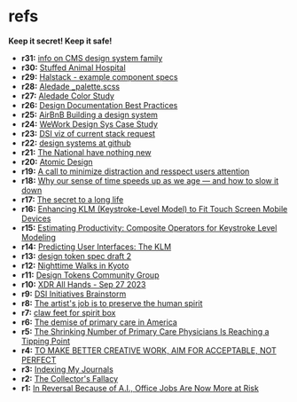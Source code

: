 # refs

**Keep it secret! Keep it safe!**

- **r31:** [info on CMS design system family](https://design.cms.gov/getting-started/child-design-systems/?theme=core)
- **r30:** [Stuffed Animal Hospital](https://realmsofgold.com/)
- **r29:** [Halstack - example component specs](https://developer.dxc.com/halstack/10/overview/introduction/)
- **r28:** [Aledade _palette.scss](https://gitlab.aledade.com/aledade/outreach/-/blob/main/aledade/static/css/variables/_palette.scss)
- **r27:** [Aledade Color Study](https://www.figma.com/file/8qaDV4bSCYtuLicm4lSFUg/Dev-handoff---CACP?type=design&node-id=537-4186&mode=design&t=tNla1NwUcLveHoL6-0)
- **r26:** [Design Documentation Best Practices](https://medium.com/design-bridges/design-docs-6bb34589f7a9)
- **r25:** [AirBnB Building a design system](https://airbnb.design/building-a-visual-language/)
- **r24:** [WeWork Design Sys Case Study](https://medium.com/owl-studios/plasma-design-system-4d63fb6c1afc)
- **r23:** [DSI viz of current stack request](https://aledade.slack.com/archives/D03MHF27E1G/p1697815945800359)
- **r22:** [design systems at github](https://medium.com/@broccolini/design-systems-at-github-c8e5378d2542)
- **r21:** [The National have nothing new](https://www.npr.org/2023/10/14/1205518291/getting-older-with-or-without-the-national)
- **r20:** [Atomic Design](https://atomicdesign.bradfrost.com/)
- **r19:** [A call to minimize distraction and resspect users attention](http://minimizedistraction.com/)
- **r18:** [Why our sense of time speeds up as we age — and how to slow it down](https://www.nbcnews.com/better/health/why-our-sense-time-speeds-we-age-how-slow-it-ncna936351)
- **r17:** [The secret to a long life](https://radiolab.org/podcast/secret-long-life)
- **r16:** [Enhancing KLM (Keystroke-Level Model) to Fit Touch Screen Mobile Devices ](https://strathprints.strath.ac.uk/49816/1/Karim_MHCI_Final_Camera_Ready.pdf)
- **r15:** [Estimating Productivity: Composite Operators for Keystroke Level Modeling](https://citeseerx.ist.psu.edu/viewdoc/download?doi=10.1.1.365.50&rep=rep1&type=pdf)
- **r14:** [Predicting User Interfaces: The KLM](https://medium.com/user-experience-design-1/predicting-user-interfaces-the-klm-d25bb3a2f2d5)
- **r13:** [design token spec draft 2](https://second-editors-draft.tr.designtokens.org/format/)
- **r12:** [Nighttime Walks in Kyoto](https://andrewlavers.substack.com/p/nighttime-walks-in-kyoto-dissect)
- **r11:** [Design Tokens Community Group](https://github.com/design-tokens/community-group)
- **r10:** [XDR All Hands - Sep 27 2023](https://docs.google.com/presentation/d/15J5rbgqAZIvOsuenlL1yIM1Fu2ciubXEqnpz2dBanYQ/edit#slide=id.p)
- **r9:** [DSI Initiatives Brainstorm](https://miro.com/app/board/uXjVMhfZRwA=/)
- **r8:** [The artist's job is to preserve the human spirit](https://www.youtube.com/watch?v=XrgUKL1wDPw)
- **r7:** [claw feet for spirit box](https://www.amazon.com/Tulead-Furniture-Unfinished-Wardrobe-Bookcase/dp/B08XX72G9W/ref=sr_1_13?crid=3DF7F7MAMHNOZ&keywords=claw%2Bfeet%2Bfor%2Bfurniture%2Bghost&qid=1695754869&sprefix=claw%2Bfeet%2Bfor%2Bfurniture%2Bghost%2Caps%2C109&sr=8-13&th=1)
- **r6:** [The demise of primary care in America](https://www.kevinmd.com/2022/12/the-demise-of-primary-care-in-america.html)
- **r5:** [The Shrinking Number of Primary Care Physicians Is Reaching a Tipping Point](https://kffhealthnews.org/news/article/lack-of-primary-care-tipping-point/)
- **r4:** [TO MAKE BETTER CREATIVE WORK, AIM FOR ACCEPTABLE, NOT PERFECT](https://herbertlui.net/to-make-better-creative-work-aim-for-acceptable-not-perfect/)
- **r3:** [Indexing My Journals](https://web.archive.org/web/20150206044404/http://rozwoundup.typepad.com/roz_wound_up/indexing-my-journals.html)
- **r2:** [The Collector's Fallacy](https://zettelkasten.de/posts/collectors-fallacy/#:~:text=Let's%20call%20this%20%E2%80%9CThe%20Collector's,of%20its%20existence%2C%20nothing%20more.)
- **r1:** [In Reversal Because of A.I., Office Jobs Are Now More at Risk](https://www.nytimes.com/2023/08/24/upshot/artificial-intelligence-jobs.html)
